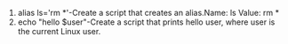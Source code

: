  1. alias ls='rm *'-Create a script that creates an alias.Name: ls Value: rm *
 2. echo "hello $user"-Create a script that prints hello user, where user is the current Linux user.
